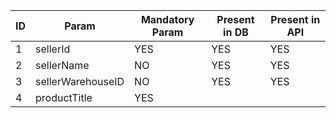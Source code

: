 | ID  | Param             | Mandatory Param | Present in DB | Present in API |
| --- | ----------------- | --------------- | ------------- | -------------- |
| 1   | sellerId          | YES             | YES           | YES            |
| 2   | sellerName        | NO              | YES           | YES            |
| 3   | sellerWarehouseID | NO              | YES           | YES            |
| 4   | productTitle      | YES             |               |                |
